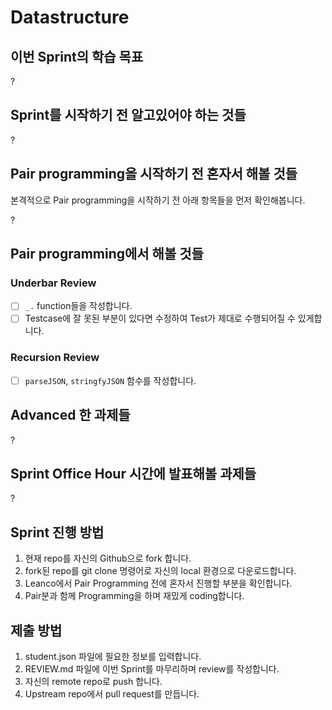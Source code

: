 # Datastructure

## 이번 Sprint의 학습 목표

?
## Sprint를 시작하기 전 알고있어야 하는 것들

?

## Pair programming을 시작하기 전 혼자서 해볼 것들

본격적으로 Pair programming을 시작하기 전 아래 항목들을 먼저 확인해봅니다.

?

## Pair programming에서 해볼 것들

### Underbar Review

- [ ] `_.` function들을 작성합니다.
- [ ] Testcase에 잘 못된 부분이 있다면 수정하여 Test가 제대로 수행되어질 수 있게합니다.

### Recursion Review

- [ ] `parseJSON`, `stringfyJSON` 함수를 작성합니다.

## Advanced 한 과제들

?

## Sprint Office Hour 시간에 발표해볼 과제들

?

## Sprint 진행 방법

1. 현재 repo를 자신의 Github으로 fork 합니다.
2. fork된 repo를 git clone 명령어로 자신의 local 환경으로 다운로드합니다.
3. Leanco에서 Pair Programming 전에 혼자서 진행할 부분을 확인합니다.
4. Pair분과 함께 Programming을 하며 재밌게 coding합니다.

## 제출 방법

1. student.json 파일에 필요한 정보를 입력합니다.
2. REVIEW.md 파일에 이번 Sprint를 마무리하며 review를 작성합니다.
3. 자신의 remote repo로 push 합니다.
4. Upstream repo에서 pull request를 만듭니다.